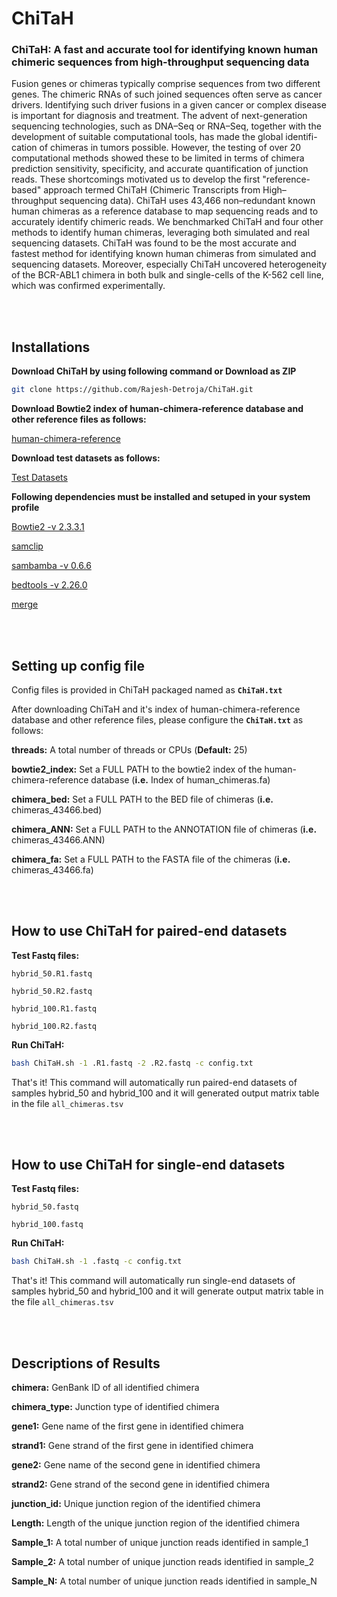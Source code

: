 # ChiTaH
### ChiTaH: A fast and accurate tool for identifying known human chimeric sequences from high-throughput sequencing data

Fusion genes or chimeras typically comprise sequences from two different genes. The chimeric RNAs of such joined sequences often serve as cancer drivers. Identifying such driver fusions in a given cancer or complex disease is important for diagnosis and treatment. The advent of next-generation sequencing technologies, such as DNA–Seq or RNA–Seq, together with the development of suitable computational tools, has made the global identifi-cation of chimeras in tumors possible. However, the testing of over 20 computational methods showed these to be limited in terms of chimera prediction sensitivity, specificity, and accurate quantification of junction reads. These shortcomings motivated us to develop the first "reference-based" approach termed ChiTaH (Chimeric Transcripts from High–throughput sequencing data). ChiTaH uses 43,466 non–redundant known human chimeras as a reference database to map sequencing reads and to accurately identify chimeric reads. We benchmarked ChiTaH and four other methods to identify human chimeras, leveraging both simulated and real sequencing datasets. ChiTaH was found to be the most accurate and fastest method for identifying known human chimeras from simulated and sequencing datasets. Moreover, especially ChiTaH uncovered heterogeneity of the BCR-ABL1 chimera in both bulk and single-cells of the K-562 cell line, which was confirmed experimentally.

<br></br>

## Installations

**Download ChiTaH by using following command or Download as ZIP**

```bash
git clone https://github.com/Rajesh-Detroja/ChiTaH.git
```

**Download Bowtie2 index of human-chimera-reference database and other reference files as follows:**

[human-chimera-reference](https://www.dropbox.com/s/0ut34s3tnoqxwcv/pan_reference.zip?dl=0)


**Download test datasets as follows:**

[Test Datasets](https://www.dropbox.com/s/qddy9cexbmali7n/test_datesets.zip?dl=0)


**Following dependencies must be installed and setuped in your system profile**

[Bowtie2 -v 2.3.3.1](https://sourceforge.net/projects/bowtie-bio/files/bowtie2/2.3.3.1/)

[samclip](https://github.com/tseemann/samclip)

[sambamba -v 0.6.6](https://github.com/biod/sambamba/releases/tag/v0.6.6)

[bedtools -v 2.26.0](https://github.com/arq5x/bedtools2/releases/tag/v2.26.0)

[merge](https://www.dropbox.com/s/2jyo4t3y8s1ftwf/merge.zip?dl=0)


<br></br>

## Setting up config file

Config files is provided in ChiTaH packaged named as **`ChiTaH.txt`**

After downloading ChiTaH and it's index of human-chimera-reference database and other reference files, please configure the **`ChiTaH.txt`** as follows:

**threads:** A total number of threads or CPUs (**Default:** 25)

**bowtie2_index:** Set a FULL PATH to the bowtie2 index of the human-chimera-reference database (**i.e.** Index of human_chimeras.fa)

**chimera_bed:** Set a FULL PATH to the BED file of chimeras (**i.e.** chimeras_43466.bed)

**chimera_ANN:** Set a FULL PATH to the ANNOTATION file of chimeras (**i.e.** chimeras_43466.ANN)

**chimera_fa:** Set a FULL PATH to the FASTA file of the chimeras (**i.e.** chimeras_43466.fa)


<br></br>

## How to use ChiTaH for paired-end datasets

**Test Fastq files:**

```text
hybrid_50.R1.fastq

hybrid_50.R2.fastq

hybrid_100.R1.fastq

hybrid_100.R2.fastq
```

**Run ChiTaH:**

```bash
bash ChiTaH.sh -1 .R1.fastq -2 .R2.fastq -c config.txt
```

That's it! This command will automatically run paired-end datasets of samples hybrid_50 and hybrid_100 and it will generated output matrix table in the file `all_chimeras.tsv`

<br></br>

## How to use ChiTaH for single-end datasets

**Test Fastq files:**

```text
hybrid_50.fastq

hybrid_100.fastq
```

**Run ChiTaH:**

```bash
bash ChiTaH.sh -1 .fastq -c config.txt
```

That's it! This command will automatically run single-end datasets of samples hybrid_50 and hybrid_100 and it will generate output matrix table in the file `all_chimeras.tsv`

<br></br>

## Descriptions of Results

**chimera:** GenBank ID of all identified chimera

**chimera_type:** Junction type of identified chimera

**gene1:** Gene name of the first gene in identified chimera

**strand1:** Gene strand of the first gene in identified chimera

**gene2:** Gene name of the second gene in identified chimera

**strand2:** Gene strand of the second gene in identified chimera

**junction_id:** Unique junction region of the identified chimera

**Length:** Length of the unique junction region of the identified chimera

**Sample_1:** A total number of unique junction reads identified in sample_1

**Sample_2:** A total number of unique junction reads identified in sample_2

**Sample_N:** A total number of unique junction reads identified in sample_N
